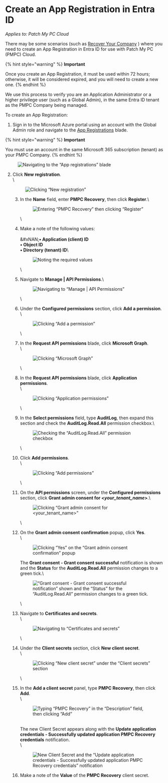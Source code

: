 # Create an App Registration in Entra ID

_Applies to: Patch My PC Cloud_

There may be some scenarios (such as [Recover Your Company](../../cloud-administration/manage-your-cloud-company/recover-your-cloud-company.md) ) where you need to create an App Registration in Entra ID for use with Patch My PC (PMPC) Cloud.

{% hint style="warning" %}
**Important**

Once you create an App Registration, it must be used within 72 hours; otherwise, it will be considered expired, and you will need to create a new one.
{% endhint %}

We use this process to verify you are an Application Administrator or a higher privilege user (such as a Global Admin), in the same Entra ID tenant as the PMPC Company being managed.

To create an App Registration:

1. Sign in to the Microsoft Azure portal using an account with the Global Admin role and navigate to the [App Registrations](https://portal.azure.com/#view/Microsoft_AAD_RegisteredApps/ApplicationsListBlade) blade.

{% hint style="warning" %}
**Important**

You must use an account in the same Microsoft 365 subscription (tenant) as your PMPC Company.
{% endhint %}

<figure><img src="../../../.gitbook/assets/image (542).png" alt="Navigating to the “App registrations” blade"><figcaption></figcaption></figure>

2.  Click **New registration**.\
    \


    <figure><img src="../../../.gitbook/assets/image (543).png" alt="Clicking “New registration”"><figcaption></figcaption></figure>



    3.  In the **Name** field, enter **PMPC Recovery**, then click **Register**.\


        <figure><img src="../../../.gitbook/assets/image (544).png" alt="Entering “PMPC Recovery” then clicking “Register”"><figcaption></figcaption></figure>

        \

    4.  Make a note of the following values:\
        \
        &#xNAN;**• Application (client) ID**\
        **• Object ID**\
        **• Directory (tenant) ID**\


        <figure><img src="../../../.gitbook/assets/image (545).png" alt="Noting the required values"><figcaption></figcaption></figure>

        \

    5.  Navigate to **Manage | API Permissions**.\


        <figure><img src="../../../.gitbook/assets/image (546).png" alt="Navigating to “Manage | API Permissions”"><figcaption></figcaption></figure>

        \

    6.  Under the **Configured permissions** section, click **Add a permission**.\
        \


        <figure><img src="../../../.gitbook/assets/image (547).png" alt="Clicking “Add a permission”"><figcaption></figcaption></figure>

        \

    7.  In the **Request API permissions** blade, click **Microsoft Graph**.\
        \


        <figure><img src="../../../.gitbook/assets/image (548).png" alt="Clicking “Microsoft Graph”"><figcaption></figcaption></figure>

        \

    8.  In the **Request API permissions** blade, click **Application permissions**.\
        \


        <figure><img src="../../../.gitbook/assets/image (549).png" alt="Clicking “Application permissions”"><figcaption></figcaption></figure>

        \

    9.  In the **Select permissions** field, type **AuditLog**, then expand this section and check the **AuditLog.Read.All** permission checkbox.\


        <figure><img src="../../../.gitbook/assets/image (550).png" alt="Checking the “AuditLog.Read.All” permission checkbox"><figcaption></figcaption></figure>

        \

    10. Click **Add permissions**.\
        \


        <figure><img src="../../../.gitbook/assets/image (551).png" alt="Clicking “Add permissions”"><figcaption></figcaption></figure>

        \

    11. On the **API permissions** screen, under the **Configured permissions** section, click **Grant admin consent for <**_**your\_tenant\_name**_**>**.\


        <figure><img src="../../../.gitbook/assets/image (552).png" alt="Clicking “Grant admin consent for <your_tenant_name>”"><figcaption></figcaption></figure>

        \

    12. On the **Grant admin consent confirmation** popup, click **Yes**.\
        \


        <figure><img src="../../../.gitbook/assets/image (553).png" alt="Clicking “Yes” on the “Grant admin consent confirmation” popup"><figcaption></figcaption></figure>

        The **Grant consent - Grant consent successful** notification is shown and the **Status** for the **AuditLog.Read.All** permission changes to a green tick.\


        <figure><img src="../../../.gitbook/assets/image (554).png" alt="“Grant consent - Grant consent successful notification” shown and the “Status” for the “AuditLog.Read.All” permission changes to a green tick."><figcaption></figcaption></figure>

        \

    13. Navigate to **Certificates and secrets**.\
        \


        <figure><img src="../../../.gitbook/assets/image (555).png" alt="Navigating to “Certificates and secrets”"><figcaption></figcaption></figure>

        \

    14. Under the **Client secrets** section, click **New client secret**.\
        \


        <figure><img src="../../../.gitbook/assets/image (556).png" alt="Clicking “New client secret” under the “Client secrets” section"><figcaption></figcaption></figure>

        \

    15. In the **Add a client secret** panel, type **PMPC Recovery**, then click **Add**.\
        \


        <figure><img src="../../../.gitbook/assets/image (557).png" alt="Typing “PMPC Recovery” in the “Description” field, then clicking “Add”"><figcaption></figcaption></figure>

        \
        The new Client Secret appears along with the **Update application credentials - Successfully updated application PMPC Recovery credentials** notification.\
        \


        <figure><img src="../../../.gitbook/assets/image (558).png" alt="New Client Secret and the “Update application credentials - Successfully updated application PMPC Recovery credentials” notification"><figcaption></figcaption></figure>


    16. Make a note of the **Value** of the **PMPC Recovery** client secret.
